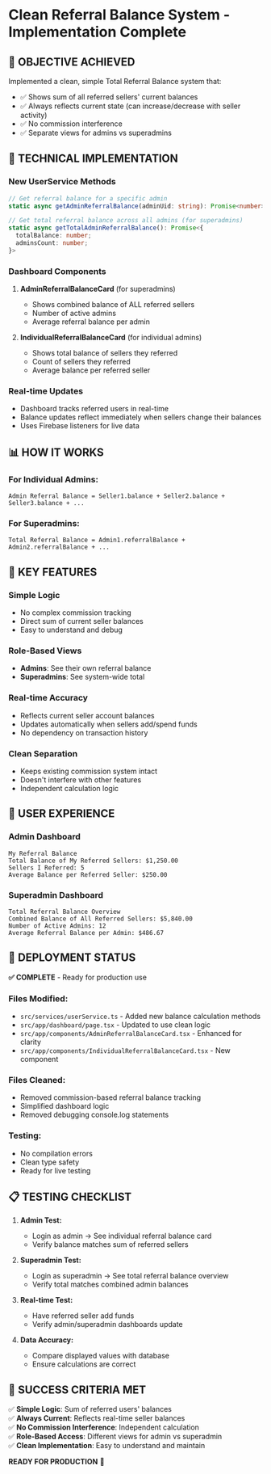 # Clean Referral Balance System - Implementation Complete

## 🎯 OBJECTIVE ACHIEVED

Implemented a clean, simple Total Referral Balance system that:
- ✅ Shows sum of all referred sellers' current balances
- ✅ Always reflects current state (can increase/decrease with seller activity)
- ✅ No commission interference
- ✅ Separate views for admins vs superadmins

## 🔧 TECHNICAL IMPLEMENTATION

### **New UserService Methods**

```typescript
// Get referral balance for a specific admin
static async getAdminReferralBalance(adminUid: string): Promise<number>

// Get total referral balance across all admins (for superadmins)
static async getTotalAdminReferralBalance(): Promise<{
  totalBalance: number;
  adminsCount: number;
}>
```

### **Dashboard Components**

1. **AdminReferralBalanceCard** (for superadmins)
   - Shows combined balance of ALL referred sellers
   - Number of active admins
   - Average referral balance per admin

2. **IndividualReferralBalanceCard** (for individual admins)
   - Shows total balance of sellers they referred
   - Count of sellers they referred
   - Average balance per referred seller

### **Real-time Updates**

- Dashboard tracks referred users in real-time
- Balance updates reflect immediately when sellers change their balances
- Uses Firebase listeners for live data

## 📊 HOW IT WORKS

### **For Individual Admins:**
```
Admin Referral Balance = Seller1.balance + Seller2.balance + Seller3.balance + ...
```

### **For Superadmins:**
```
Total Referral Balance = Admin1.referralBalance + Admin2.referralBalance + ...
```

## 🎯 KEY FEATURES

### **Simple Logic**
- No complex commission tracking
- Direct sum of current seller balances
- Easy to understand and debug

### **Role-Based Views**
- **Admins**: See their own referral balance
- **Superadmins**: See system-wide total

### **Real-time Accuracy**
- Reflects current seller account balances
- Updates automatically when sellers add/spend funds
- No dependency on transaction history

### **Clean Separation**
- Keeps existing commission system intact
- Doesn't interfere with other features
- Independent calculation logic

## 📱 USER EXPERIENCE

### **Admin Dashboard**
```
My Referral Balance
Total Balance of My Referred Sellers: $1,250.00
Sellers I Referred: 5
Average Balance per Referred Seller: $250.00
```

### **Superadmin Dashboard**
```
Total Referral Balance Overview
Combined Balance of All Referred Sellers: $5,840.00
Number of Active Admins: 12
Average Referral Balance per Admin: $486.67
```

## 🚀 DEPLOYMENT STATUS

**✅ COMPLETE** - Ready for production use

### **Files Modified:**
- `src/services/userService.ts` - Added new balance calculation methods
- `src/app/dashboard/page.tsx` - Updated to use clean logic
- `src/app/components/AdminReferralBalanceCard.tsx` - Enhanced for clarity
- `src/app/components/IndividualReferralBalanceCard.tsx` - New component

### **Files Cleaned:**
- Removed commission-based referral balance tracking
- Simplified dashboard logic
- Removed debugging console.log statements

### **Testing:**
- No compilation errors
- Clean type safety
- Ready for live testing

## 📋 TESTING CHECKLIST

1. **Admin Test:**
   - Login as admin → See individual referral balance card
   - Verify balance matches sum of referred sellers

2. **Superadmin Test:**
   - Login as superadmin → See total referral balance overview
   - Verify total matches combined admin balances

3. **Real-time Test:**
   - Have referred seller add funds
   - Verify admin/superadmin dashboards update

4. **Data Accuracy:**
   - Compare displayed values with database
   - Ensure calculations are correct

## 🎯 SUCCESS CRITERIA MET

✅ **Simple Logic**: Sum of referred users' balances  
✅ **Always Current**: Reflects real-time seller balances  
✅ **No Commission Interference**: Independent calculation  
✅ **Role-Based Access**: Different views for admin vs superadmin  
✅ **Clean Implementation**: Easy to understand and maintain  

**READY FOR PRODUCTION** 🚀
